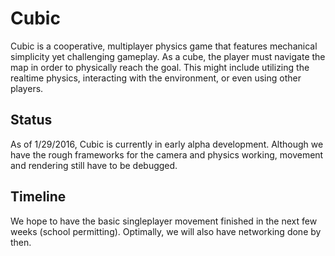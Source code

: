# Cubic
Cubic is a cooperative, multiplayer physics game that features mechanical simplicity yet challenging gameplay. As a cube, the player must navigate the map in order to physically reach the goal. This might include utilizing the realtime physics, interacting with the environment, or even using other players. 

## Status
As of 1/29/2016, Cubic is currently in early alpha development. Although we have the rough frameworks for the camera and physics working, movement and rendering still have to be debugged.

## Timeline
We hope to have the basic singleplayer movement finished in the next few weeks (school permitting). Optimally, we will also have networking done by then.
